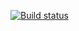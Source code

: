 [![Build status](https://ci.appveyor.com/api/projects/status/m60nuujb4hm0sca4?svg=true)](https://ci.appveyor.com/project/SergeyESh/netology-echo-task1-2)